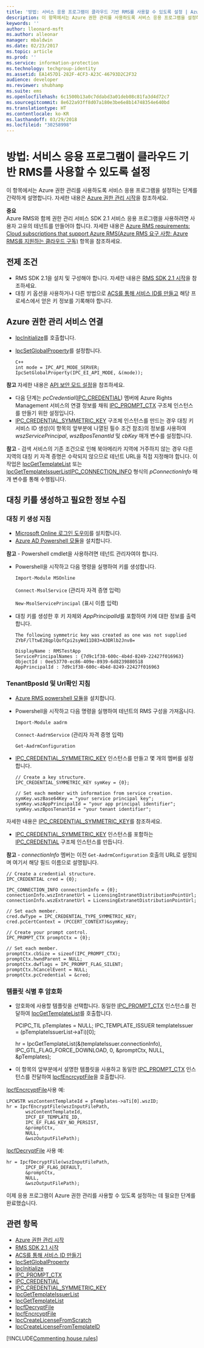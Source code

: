 ```yaml
---
title: '방법: 서비스 응용 프로그램이 클라우드 기반 RMS를 사용할 수 있도록 설정 | Azure RMS'
description: 이 항목에서는 Azure 권한 관리를 사용하도록 서비스 응용 프로그램을 설정하는 단계를 간략하게 설명합니다.
keywords: ''
author: lleonard-msft
ms.author: alleonar
manager: mbaldwin
ms.date: 02/23/2017
ms.topic: article
ms.prod: ''
ms.service: information-protection
ms.technology: techgroup-identity
ms.assetid: EA1457D1-282F-4CF3-A23C-46793D2C2F32
audience: developer
ms.reviewer: shubhamp
ms.suite: ems
ms.openlocfilehash: 6c1500b13a0c7ddabd3a01deb08c81fa3d4d72c7
ms.sourcegitcommit: 8e622a93ff8d07a180e3be6e8b14748354e640bd
ms.translationtype: HT
ms.contentlocale: ko-KR
ms.lasthandoff: 03/29/2018
ms.locfileid: "30258998"
---
```

# <a name="how-to-enable-your-service-application-to-work-with-cloud-based-rms"></a>방법: 서비스 응용 프로그램이 클라우드 기반 RMS를 사용할 수 있도록 설정

이 항목에서는 Azure 권한 관리를 사용하도록 서비스 응용 프로그램을 설정하는 단계를 간략하게 설명합니다. 자세한 내용은 [Azure 권한 관리 시작](https://technet.microsoft.com/library/jj585016.aspx)을 참조하세요.

**중요**  
Azure RMS와 함께 권한 관리 서비스 SDK 2.1 서비스 응용 프로그램을 사용하려면 사용자 고유의 테넌트를 만들어야 합니다. 자세한 내용은 [Azure RMS requirements: Cloud subscriptions that support Azure RMS(Azure RMS 요구 사항: Azure RMS를 지원하는 클라우드 구독)](../get-started/requirements-subscriptions.md) 항목을 참조하세요.

## <a name="prerequisites"></a>전제 조건

-   RMS SDK 2.1을 설치 및 구성해야 합니다. 자세한 내용은 [RMS SDK 2.1 시작](getting-started-with-ad-rms-2-0.md)을 참조하세요.
-   대칭 키 옵션을 사용하거나 다른 방법으로 [ACS를 통해 서비스 ID를 만들고](https://msdn.microsoft.com/library/gg185924.aspx) 해당 프로세스에서 얻은 키 정보를 기록해야 합니다.

## <a name="connecting-to-the-azure-rights-management-service"></a>Azure 권한 관리 서비스 연결

-   [IpcInitialize](https://msdn.microsoft.com/library/jj127295.aspx)를 호출합니다.
-   [IpcSetGlobalProperty](https://msdn.microsoft.com/library/hh535270.aspx)를 설정합니다.

        C++
        int mode = IPC_API_MODE_SERVER;
        IpcSetGlobalProperty(IPC_EI_API_MODE, &(mode));


  **참고** 자세한 내용은 [API 보안 모드 설정](setting-the-api-security-mode-api-mode.md)을 참조하세요.

     
-   다음 단계는 *pcCredential*([IPC\_CREDENTIAL](https://msdn.microsoft.com/library/hh535275.aspx)) 멤버에 Azure Rights Management 서비스의 연결 정보를 채워 [IPC\_PROMPT\_CTX](https://msdn.microsoft.com/library/hh535278.aspx) 구조체 인스턴스를 만들기 위한 설정입니다.
-   [IPC\_CREDENTIAL\_SYMMETRIC\_KEY](https://msdn.microsoft.com/library/dn133062.aspx) 구조체 인스턴스를 만드는 경우 대칭 키 서비스 ID 생성(이 항목의 앞부분에 나열된 필수 조건 참조)의 정보를 사용하여 *wszServicePrincipal*, *wszBposTenantId* 및 *cbKey* 매개 변수를 설정합니다.

**참고** - 검색 서비스의 기존 조건으로 인해 북아메리카 지역에 거주하지 않는 경우 다른 지역의 대칭 키 자격 증명은 수락되지 않으므로 테넌트 URL을 직접 지정해야 합니다. 이 작업은 [IpcGetTemplateList](https://msdn.microsoft.com/library/hh535267.aspx) 또는 [IpcGetTemplateIssuerList](https://msdn.microsoft.com/library/hh535266.aspx)[IPC\_CONNECTION\_INFO](https://msdn.microsoft.com/library/hh535274.aspx) 형식의 *pConnectionInfo* 매개 변수를 통해 수행됩니다.

## <a name="generate-a-symmetric-key-and-collect-the-needed-information"></a>대칭 키를 생성하고 필요한 정보 수집

### <a name="instructions-to-generate-a-symmetric-key"></a>대칭 키 생성 지침

-   [Microsoft Online 로그인 도우미](http://go.microsoft.com/fwlink/p/?LinkID=286152)를 설치합니다.
-   [Azure AD Powershell 모듈](https://bposast.vo.msecnd.net/MSOPMW/8073.4/amd64/AdministrationConfig-en.msi)을 설치합니다.

**참고** - Powershell cmdlet을 사용하려면 테넌트 관리자여야 합니다.

- Powershell을 시작하고 다음 명령을 실행하여 키를 생성합니다.

    `Import-Module MSOnline`

    `Connect-MsolService` (관리자 자격 증명 입력)

    `New-MsolServicePrincipal` (표시 이름 입력)

- 대칭 키를 생성한 후 키 자체와 *AppPrincipalId*를 포함하여 키에 대한 정보를 출력합니다.

      The following symmetric key was created as one was not supplied
      ZYbF/lTtwE28qplQofCpi2syWd11D83+A3DRlb2Jnv8=

      DisplayName : RMSTestApp
      ServicePrincipalNames : {7d9c1f38-600c-4b4d-8249-22427f016963}
      ObjectId : 0ee53770-ec86-409e-8939-6d8239880518
      AppPrincipalId : 7d9c1f38-600c-4b4d-8249-22427f016963


### <a name="instructions-to-find-out-tenantbposid-and-urls"></a>**TenantBposId** 및 **Url**확인 지침

-   [Azure RMS powershell 모듈](https://technet.microsoft.com/library/jj585012.aspx)을 설치합니다.
-   Powershell을 시작하고 다음 명령을 실행하여 테넌트의 RMS 구성을 가져옵니다.

    `Import-Module aadrm`

    `Connect-AadrmService` (관리자 자격 증명 입력)

    `Get-AadrmConfiguration`


- [IPC\_CREDENTIAL\_SYMMETRIC\_KEY](https://msdn.microsoft.com/library/dn133062.aspx) 인스턴스를 만들고 몇 개의 멤버를 설정합니다.

      // Create a key structure.
      IPC_CREDENTIAL_SYMMETRIC_KEY symKey = {0};

      // Set each member with information from service creation.
      symKey.wszBase64Key = "your service principal key";
      symKey.wszAppPrincipalId = "your app principal identifier";
      symKey.wszBposTenantId = "your tenant identifier";


자세한 내용은 [IPC\_CREDENTIAL\_SYMMETRIC\_KEY](https://msdn.microsoft.com/library/dn133062.aspx)를 참조하세요.

-   [IPC\_CREDENTIAL\_SYMMETRIC\_KEY](https://msdn.microsoft.com/library/dn133062.aspx) 인스턴스를 포함하는 [IPC\_CREDENTIAL](https://msdn.microsoft.com/library/hh535275.aspx) 구조체 인스턴스를 만듭니다.

**참고** - *connectionInfo* 멤버는 이전 `Get-AadrmConfiguration` 호출의 URL로 설정되며 여기서 해당 필드 이름으로 설명됩니다.

    // Create a credential structure.
    IPC_CREDENTIAL cred = {0};

    IPC_CONNECTION_INFO connectionInfo = {0};
    connectionInfo.wszIntranetUrl = LicensingIntranetDistributionPointUrl;
    connectionInfo.wszExtranetUrl = LicensingExtranetDistributionPointUrl;

    // Set each member.
    cred.dwType = IPC_CREDENTIAL_TYPE_SYMMETRIC_KEY;
    cred.pcCertContext = (PCCERT_CONTEXT)&symKey;

    // Create your prompt control.
    IPC_PROMPT_CTX promptCtx = {0};

    // Set each member.
    promptCtx.cbSize = sizeof(IPC_PROMPT_CTX);
    promptCtx.hwndParent = NULL;
    promptCtx.dwflags = IPC_PROMPT_FLAG_SILENT;
    promptCtx.hCancelEvent = NULL;
    promptCtx.pcCredential = &cred;

### <a name="identify-a-template-and-then-encrypt"></a>템플릿 식별 후 암호화

-   암호화에 사용할 템플릿을 선택합니다.
    동일한 [IPC\_PROMPT\_CTX](https://msdn.microsoft.com/library/hh535278.aspx) 인스턴스를 전달하여 [IpcGetTemplateList](https://msdn.microsoft.com/library/hh535267.aspx)를 호출합니다.


    PCIPC_TIL pTemplates = NULL; IPC_TEMPLATE_ISSUER templateIssuer = (pTemplateIssuerList->aTi)[0];

    hr = IpcGetTemplateList(&(templateIssuer.connectionInfo),        IPC_GTL_FLAG_FORCE_DOWNLOAD,        0,        &promptCtx,        NULL,        &pTemplates);


-   이 항목의 앞부분에서 설명한 템플릿을 사용하고 동일한 [IPC\_PROMPT\_CTX](https://msdn.microsoft.com/library/hh535278.aspx) 인스턴스를 전달하여 [IpcfEncrcyptFile](https://msdn.microsoft.com/library/dn133059.aspx)을 호출합니다.

[IpcfEncrcyptFile](https://msdn.microsoft.com/library/dn133059.aspx)사용 예:

    LPCWSTR wszContentTemplateId = pTemplates->aTi[0].wszID;
    hr = IpcfEncryptFile(wszInputFilePath,
           wszContentTemplateId,
           IPCF_EF_TEMPLATE_ID,
           IPC_EF_FLAG_KEY_NO_PERSIST,
           &promptCtx,
           NULL,
           &wszOutputFilePath);

[IpcfDecryptFile](https://msdn.microsoft.com/library/dn133058.aspx) 사용 예:

    hr = IpcfDecryptFile(wszInputFilePath,
           IPCF_DF_FLAG_DEFAULT,
           &promptCtx,
           NULL,
           &wszOutputFilePath);

이제 응용 프로그램이 Azure 권한 관리를 사용할 수 있도록 설정하는 데 필요한 단계를 완료했습니다.

## <a name="related-topics"></a>관련 항목

* [Azure 권한 관리 시작](https://technet.microsoft.com/library/jj585016.aspx)
* [RMS SDK 2.1 시작](getting-started-with-ad-rms-2-0.md)
* [ACS를 통해 서비스 ID 만들기](https://msdn.microsoft.com/library/gg185924.aspx)
* [IpcSetGlobalProperty](https://msdn.microsoft.com/library/hh535270.aspx)
* [IpcInitialize](https://msdn.microsoft.com/library/jj127295.aspx)
* [IPC\_PROMPT\_CTX](https://msdn.microsoft.com/library/hh535278.aspx)
* [IPC\_CREDENTIAL](https://msdn.microsoft.com/library/hh535275.aspx)
* [IPC\_CREDENTIAL\_SYMMETRIC\_KEY](https://msdn.microsoft.com/library/dn133062.aspx)
* [IpcGetTemplateIssuerList](https://msdn.microsoft.com/library/hh535266.aspx)
* [IpcGetTemplateList](https://msdn.microsoft.com/library/hh535267.aspx)
* [IpcfDecryptFile](https://msdn.microsoft.com/library/dn133058.aspx)
* [IpcfEncrcyptFile](https://msdn.microsoft.com/library/dn133059.aspx)
* [IpcCreateLicenseFromScratch](https://msdn.microsoft.com/library/hh535256.aspx)
* [IpcCreateLicenseFromTemplateID](https://msdn.microsoft.com/library/hh535257.aspx)

[!INCLUDE[Commenting house rules](../includes/houserules.md)]